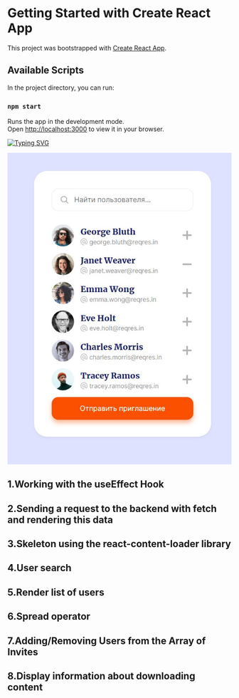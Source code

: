 # Getting Started with Create React App

This project was bootstrapped with [Create React App](https://github.com/facebook/create-react-app).

## Available Scripts

In the project directory, you can run:

### `npm start`

Runs the app in the development mode.\
Open [http://localhost:3000](http://localhost:3000) to view it in your browser.

[![Typing SVG](https://readme-typing-svg.demolab.com?font=Fira+Code&weight=700&size=40&duration=4000&pause=1000&width=435&height=76&lines=Send+an+invitation)](https://git.io/typing-svg)

![](https://github.com/remmi755/users/blob/master/Screenshot_15.jpg)

<h2>1.Working with the useEffect Hook</h2>
<h2>2.Sending a request to the backend with fetch and rendering this data</h2>
<h2>3.Skeleton using the react-content-loader library</h2>
<h2>4.User search</h2>
<h2>5.Render list of users</h2>
<h2>6.Spread operator</h2>
<h2>7.Adding/Removing Users from the Array of Invites</h2>
<h2>8.Display information about downloading content</h2>

